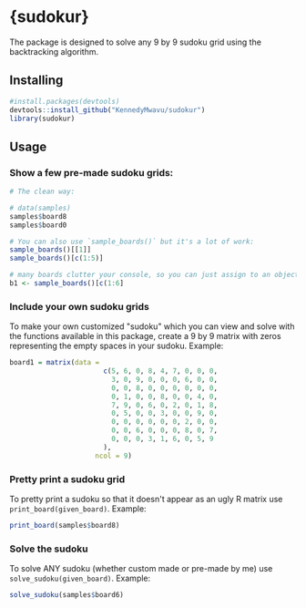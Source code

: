 # {sudokur}

The package is designed to solve any 9 by 9 sudoku grid using the backtracking algorithm.

## Installing
```R
#install.packages(devtools)
devtools::install_github("KennedyMwavu/sudokur")
library(sudokur)
```

## Usage
### Show a few pre-made sudoku grids: 
```R
# The clean way:

# data(samples)
samples$board8
samples$board0

# You can also use `sample_boards()` but it's a lot of work:
sample_boards()[[1]]
sample_boards()[c(1:5)] 

# many boards clutter your console, so you can just assign to an object:
b1 <- sample_boards()[c(1:6]
```

### Include your own sudoku grids
To make your own customized "sudoku" which you can view and solve with the functions available in this package, create a 9 by 9 matrix with zeros representing the empty spaces in your sudoku.
Example:
```R
board1 = matrix(data =
                       c(5, 6, 0, 8, 4, 7, 0, 0, 0,
                         3, 0, 9, 0, 0, 0, 6, 0, 0,
                         0, 0, 8, 0, 0, 0, 0, 0, 0,
                         0, 1, 0, 0, 8, 0, 0, 4, 0,
                         7, 9, 0, 6, 0, 2, 0, 1, 8,
                         0, 5, 0, 0, 3, 0, 0, 9, 0,
                         0, 0, 0, 0, 0, 0, 2, 0, 0,
                         0, 0, 6, 0, 0, 0, 8, 0, 7,
                         0, 0, 0, 3, 1, 6, 0, 5, 9
                       ),
                     ncol = 9)
```

### Pretty print a sudoku grid
To pretty print a sudoku so that it doesn't appear as an ugly R matrix use `print_board(given_board)`.
Example:
```R
print_board(samples$board8)
```

### Solve the sudoku
To solve ANY sudoku (whether custom made or pre-made by me) use `solve_sudoku(given_board)`.
Example:
```R
solve_sudoku(samples$board6)
```
